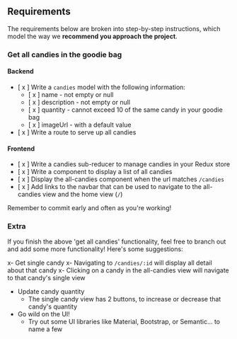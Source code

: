 ## Requirements

The requirements below are broken into step-by-step instructions, which model the way we **recommend you approach the project**.

### Get all candies in the goodie bag

#### Backend

- [ x ] Write a `candies` model with the following information:
  - [ x ] name - not empty or null
  - [ x ] description - not empty or null
  - [ x ] quantity - cannot exceed 10 of the same candy in your goodie bag
  - [ x ] imageUrl - with a default value
- [ x ] Write a route to serve up all candies

#### Frontend

- [ x ] Write a candies sub-reducer to manage candies in your Redux store
- [ x ] Write a component to display a list of all candies
- [ x ] Display the all-candies component when the url matches `/candies`
- [ x ] Add links to the navbar that can be used to navigate to the all-candies view and the home view (`/`)

Remember to commit early and often as you're working!

### Extra

If you finish the above 'get all candies' functionality, feel free to branch out and add some more functionality! Here's some suggestions:

x- Get single candy
x- Navigating to `/candies/:id` will display all detail about that candy
x- Clicking on a candy in the all-candies view will navigate to that candy's single view

- Update candy quantity
  - The single candy view has 2 buttons, to increase or decrease that candy's quantity
- Go wild on the UI!
  - Try out some UI libraries like Material, Bootstrap, or Semantic... to name a few

